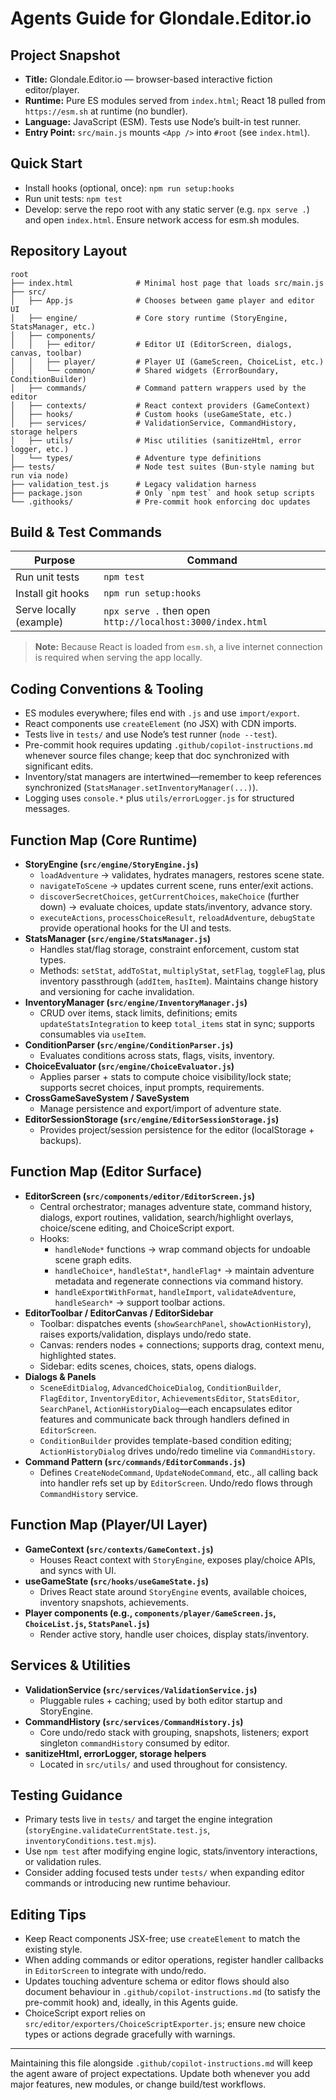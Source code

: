 # Agents Guide for Glondale.Editor.io

## Project Snapshot
- **Title:** Glondale.Editor.io — browser-based interactive fiction editor/player.
- **Runtime:** Pure ES modules served from `index.html`; React 18 pulled from `https://esm.sh` at runtime (no bundler).
- **Language:** JavaScript (ESM). Tests use Node’s built-in test runner.
- **Entry Point:** `src/main.js` mounts `<App />` into `#root` (see `index.html`).

## Quick Start
- Install hooks (optional, once): `npm run setup:hooks`
- Run unit tests: `npm test`
- Develop: serve the repo root with any static server (e.g. `npx serve .`) and open `index.html`. Ensure network access for esm.sh modules.

## Repository Layout
```
root
├── index.html              # Minimal host page that loads src/main.js
├── src/
│   ├── App.js              # Chooses between game player and editor UI
│   ├── engine/             # Core story runtime (StoryEngine, StatsManager, etc.)
│   ├── components/
│   │   ├── editor/         # Editor UI (EditorScreen, dialogs, canvas, toolbar)
│   │   ├── player/         # Player UI (GameScreen, ChoiceList, etc.)
│   │   └── common/         # Shared widgets (ErrorBoundary, ConditionBuilder)
│   ├── commands/           # Command pattern wrappers used by the editor
│   ├── contexts/           # React context providers (GameContext)
│   ├── hooks/              # Custom hooks (useGameState, etc.)
│   ├── services/           # ValidationService, CommandHistory, storage helpers
│   ├── utils/              # Misc utilities (sanitizeHtml, error logger, etc.)
│   └── types/              # Adventure type definitions
├── tests/                  # Node test suites (Bun-style naming but run via node)
├── validation_test.js      # Legacy validation harness
├── package.json            # Only `npm test` and hook setup scripts
└── .githooks/              # Pre-commit hook enforcing doc updates
```

## Build & Test Commands
| Purpose | Command |
|---------|---------|
| Run unit tests | `npm test` |
| Install git hooks | `npm run setup:hooks` |
| Serve locally (example) | `npx serve .` then open `http://localhost:3000/index.html` |

> **Note:** Because React is loaded from `esm.sh`, a live internet connection is required when serving the app locally.

## Coding Conventions & Tooling
- ES modules everywhere; files end with `.js` and use `import/export`.
- React components use `createElement` (no JSX) with CDN imports.
- Tests live in `tests/` and use Node’s test runner (`node --test`).
- Pre-commit hook requires updating `.github/copilot-instructions.md` whenever source files change; keep that doc synchronized with significant edits.
- Inventory/stat managers are intertwined—remember to keep references synchronized (`StatsManager.setInventoryManager(...)`).
- Logging uses `console.*` plus `utils/errorLogger.js` for structured messages.

## Function Map (Core Runtime)
- **StoryEngine (`src/engine/StoryEngine.js`)**
  - `loadAdventure` → validates, hydrates managers, restores scene state.
  - `navigateToScene` → updates current scene, runs enter/exit actions.
  - `discoverSecretChoices`, `getCurrentChoices`, `makeChoice` (further down) → evaluate choices, update stats/inventory, advance story.
  - `executeActions`, `processChoiceResult`, `reloadAdventure`, `debugState` provide operational hooks for the UI and tests.
- **StatsManager (`src/engine/StatsManager.js`)**
  - Handles stat/flag storage, constraint enforcement, custom stat types.
  - Methods: `setStat`, `addToStat`, `multiplyStat`, `setFlag`, `toggleFlag`, plus inventory passthrough (`addItem`, `hasItem`). Maintains change history and versioning for cache invalidation.
- **InventoryManager (`src/engine/InventoryManager.js`)**
  - CRUD over items, stack limits, definitions; emits `updateStatsIntegration` to keep `total_items` stat in sync; supports consumables via `useItem`.
- **ConditionParser (`src/engine/ConditionParser.js`)**
  - Evaluates conditions across stats, flags, visits, inventory.
- **ChoiceEvaluator (`src/engine/ChoiceEvaluator.js`)**
  - Applies parser + stats to compute choice visibility/lock state; supports secret choices, input prompts, requirements.
- **CrossGameSaveSystem / SaveSystem**
  - Manage persistence and export/import of adventure state.
- **EditorSessionStorage (`src/engine/EditorSessionStorage.js`)**
  - Provides project/session persistence for the editor (localStorage + backups).

## Function Map (Editor Surface)
- **EditorScreen (`src/components/editor/EditorScreen.js`)**
  - Central orchestrator; manages adventure state, command history, dialogs, export routines, validation, search/highlight overlays, choice/scene editing, and ChoiceScript export.
  - Hooks:
    - `handleNode*` functions → wrap command objects for undoable scene graph edits.
    - `handleChoice*`, `handleStat*`, `handleFlag*` → maintain adventure metadata and regenerate connections via command history.
    - `handleExportWithFormat`, `handleImport`, `validateAdventure`, `handleSearch*` → support toolbar actions.
- **EditorToolbar / EditorCanvas / EditorSidebar**
  - Toolbar: dispatches events (`showSearchPanel`, `showActionHistory`), raises exports/validation, displays undo/redo state.
  - Canvas: renders nodes + connections; supports drag, context menu, highlighted states.
  - Sidebar: edits scenes, choices, stats, opens dialogs.
- **Dialogs & Panels**
  - `SceneEditDialog`, `AdvancedChoiceDialog`, `ConditionBuilder`, `FlagEditor`, `InventoryEditor`, `AchievementsEditor`, `StatsEditor`, `SearchPanel`, `ActionHistoryDialog`—each encapsulates editor features and communicate back through handlers defined in `EditorScreen`.
  - `ConditionBuilder` provides template-based condition editing; `ActionHistoryDialog` drives undo/redo timeline via `CommandHistory`.
- **Command Pattern (`src/commands/EditorCommands.js`)**
  - Defines `CreateNodeCommand`, `UpdateNodeCommand`, etc., all calling back into handler refs set up by `EditorScreen`. Undo/redo flows through `CommandHistory` service.

## Function Map (Player/UI Layer)
- **GameContext (`src/contexts/GameContext.js`)**
  - Houses React context with `StoryEngine`, exposes play/choice APIs, and syncs with UI.
- **useGameState (`src/hooks/useGameState.js`)**
  - Drives React state around `StoryEngine` events, available choices, inventory snapshots, achievements.
- **Player components (e.g., `components/player/GameScreen.js`, `ChoiceList.js`, `StatsPanel.js`)**
  - Render active story, handle user choices, display stats/inventory.

## Services & Utilities
- **ValidationService (`src/services/ValidationService.js`)**
  - Pluggable rules + caching; used by both editor startup and StoryEngine.
- **CommandHistory (`src/services/CommandHistory.js`)**
  - Core undo/redo stack with grouping, snapshots, listeners; export singleton `commandHistory` consumed by editor.
- **sanitizeHtml, errorLogger, storage helpers**
  - Located in `src/utils/` and used throughout for consistency.

## Testing Guidance
- Primary tests live in `tests/` and target the engine integration (`storyEngine.validateCurrentState.test.js`, `inventoryConditions.test.mjs`).
- Use `npm test` after modifying engine logic, stats/inventory interactions, or validation rules.
- Consider adding focused tests under `tests/` when expanding editor commands or introducing new runtime behaviour.

## Editing Tips
- Keep React components JSX-free; use `createElement` to match the existing style.
- When adding commands or editor operations, register handler callbacks in `EditorScreen` to integrate with undo/redo.
- Updates touching adventure schema or editor flows should also document behaviour in `.github/copilot-instructions.md` (to satisfy the pre-commit hook) and, ideally, in this Agents guide.
- ChoiceScript export relies on `src/editor/exporters/ChoiceScriptExporter.js`; ensure new choice types or actions degrade gracefully with warnings.

---
Maintaining this file alongside `.github/copilot-instructions.md` will keep the agent aware of project expectations. Update both whenever you add major features, new modules, or change build/test workflows.

